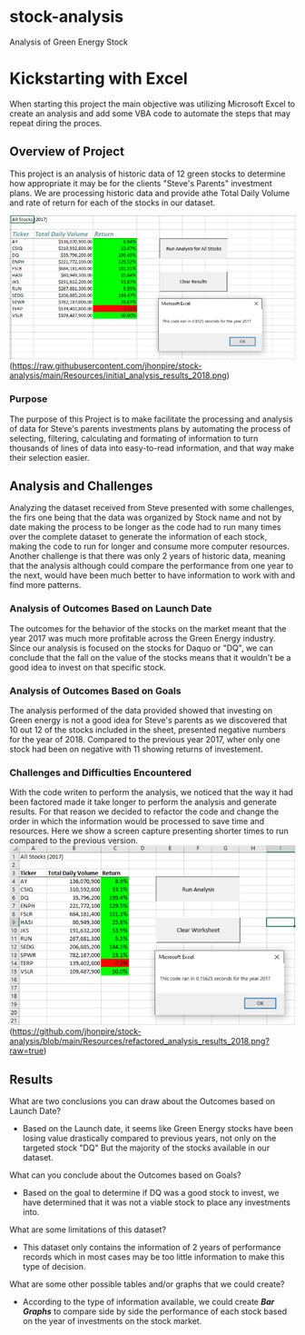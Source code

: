 # stock-analysis
Analysis of Green Energy Stock

# Kickstarting with Excel
When starting this project the main objective was utilizing Microsoft Excel to create an analysis and add some VBA code to automate the steps that may repeat diring the proces.

## Overview of Project
This project is an analysis of historic data of 12 green stocks to determine how appropriate it may be for the clients "Steve's Parents" investment plans. We are processing historic data and provide athe Total Daily Volume and rate of return for each of the stocks in our dataset.

![initial analysis results](https://raw.githubusercontent.com/jhonpire/stock-analysis/main/Resources/initial_analysis_results_2017.png)(https://raw.githubusercontent.com/jhonpire/stock-analysis/main/Resources/initial_analysis_results_2018.png)

### Purpose
The purpose of this Project is to make facilitate the processing and analysis of data for Steve's parents investments plans by automating the process of selecting, filtering, calculating and formating of information to turn thousands of lines of data into easy-to-read information, and that way make their selection easier.

## Analysis and Challenges
Analyzing the dataset received from Steve presented with some challenges, the firs one being that the data was  organized by Stock name and not by date making the process to be longer as the code had to run many times over the complete dataset to generate the information of each stock, making the code to run for longer and consume more computer resources. Another challenge is that there was only 2 years of historic data, meaning that the analysis although could compare the performance from one year to the next, would have been much better to have information to work with and find more patterns.

### Analysis of Outcomes Based on Launch Date
The outcomes for the behavior of the stocks on the market meant that the year 2017 was much more profitable across the Green Energy industry. Since our analysis is focused on the stocks for Daquo or "DQ", we can conclude that the fall on the value of the stocks means that it wouldn't be a good idea to invest on that specific stock.

### Analysis of Outcomes Based on Goals
The analysis performed of the data provided showed that investing on Green energy is not a good idea for Steve's parents as we discovered that 10 out 12 of the stocks included in the sheet, presented negative numbers for the year of 2018. Compared to the previous year 2017, wher only one stock had been on negative with 11 showing returns of investement.

### Challenges and Difficulties Encountered
With the code writen to perform the analysis, we noticed that the way it had been factored made it take longer to perform the analysis and generate results. For that reason we decided to refactor the code and change the order in which the information would be processed to save time and resources. Here we show a screen capture presenting shorter times to run compared to the previous version.
![Refactored analysis results](https://github.com/jhonpire/stock-analysis/blob/main/Resources/refactored_analysis_results_2017.png?raw=true)(https://github.com/jhonpire/stock-analysis/blob/main/Resources/refactored_analysis_results_2018.png?raw=true)

## Results

What are two conclusions you can draw about the Outcomes based on Launch Date?
- Based on the Launch date, it seems like Green Energy stocks have been losing value drastically compared to previous years, not only on the targeted stock "DQ" But the majority of the stocks available in our dataset.

What can you conclude about the Outcomes based on Goals?
- Based on the goal to determine if DQ was a good stock to invest, we have determined that it was not a viable stock to place any investments into.

What are some limitations of this dataset?
- This dataset only contains the information of 2 years of performance records which in most cases may be too little information to make this type of decision.

What are some other possible tables and/or graphs that we could create?
- According to the type of information available, we could create ***Bar Graphs*** to compare side by side the performance of each stock based on the year of investments on the stock market.
